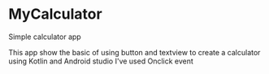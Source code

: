 # MyCalculator
Simple calculator app

This app show the basic of using button and textview to create a calculator using Kotlin and Android studio
I've used Onclick event

